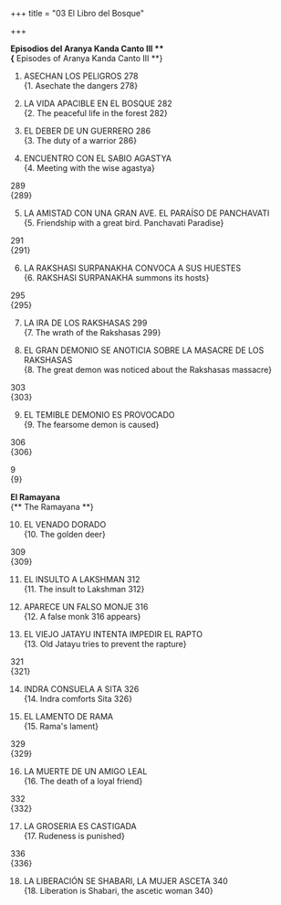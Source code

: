 +++
title = "03 El Libro del Bosque"

+++

**Episodios del Aranya Kanda Canto III **  
{** Episodes of Aranya Kanda Canto III **}



1. ASECHAN LOS PELIGROS 278  
{1. Asechate the dangers 278}

2. LA VIDA APACIBLE EN EL BOSQUE 282  
{2. The peaceful life in the forest 282}

3. EL DEBER DE UN GUERRERO 286  
{3. The duty of a warrior 286}

4. ENCUENTRO CON EL SABIO AGASTYA   
{4. Meeting with the wise agastya}

289  
{289}

5. LA AMISTAD CON UNA GRAN AVE. EL PARAÍSO DE PANCHAVATI   
{5. Friendship with a great bird. Panchavati Paradise}

291  
{291}

6. LA RAKSHASI SURPANAKHA CONVOCA A SUS HUESTES   
{6. RAKSHASI SURPANAKHA summons its hosts}

295  
{295}

7. LA IRA DE LOS RAKSHASAS 299  
{7. The wrath of the Rakshasas 299}

8. EL GRAN DEMONIO SE ANOTICIA SOBRE LA MASACRE DE LOS RAKSHASAS   
{8. The great demon was noticed about the Rakshasas massacre}

303  
{303}

9. EL TEMIBLE DEMONIO ES PROVOCADO   
{9. The fearsome demon is caused}

306  
{306}

9  
{9}

**El Ramayana**  
{** The Ramayana **}

10. EL VENADO DORADO   
{10. The golden deer}

309  
{309}

11. EL INSULTO A LAKSHMAN 312  
{11. The insult to Lakshman 312}

12. APARECE UN FALSO MONJE 316  
{12. A false monk 316 appears}

13. EL VIEJO JATAYU INTENTA IMPEDIR EL RAPTO   
{13. Old Jatayu tries to prevent the rapture}

321  
{321}

14. INDRA CONSUELA A SITA 326  
{14. Indra comforts Sita 326}

15. EL LAMENTO DE RAMA   
{15. Rama's lament}

329  
{329}

16. LA MUERTE DE UN AMIGO LEAL   
{16. The death of a loyal friend}

332  
{332}

17. LA GROSERIA ES CASTIGADA   
{17. Rudeness is punished}

336  
{336}

18. LA LIBERACIÓN SE SHABARI, LA MUJER ASCETA 340  
{18. Liberation is Shabari, the ascetic woman 340}

